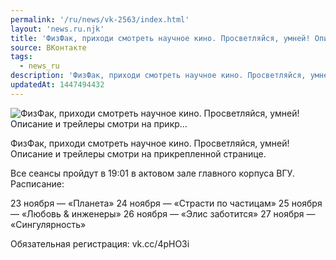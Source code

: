```yaml
---
permalink: '/ru/news/vk-2563/index.html'
layout: 'news.ru.njk'
title: 'ФизФак, приходи смотреть научное кино. Просветляйся, умней! Описание и трейлеры смотри на прикр…'
source: ВКонтакте
tags:
  - news_ru
description: 'ФизФак, приходи смотреть научное кино. Просветляйся, умней! Описание и трейлеры смотри на прикр…'
updatedAt: 1447494432
---
```

![ФизФак, приходи смотреть научное кино. Просветляйся, умней! Описание и трейлеры смотри на прикр…](https://sun9-9.userapi.com/impf/c629123/v629123484/20e38/I0oO9ifyE3s.jpg?size=720x405&quality=96&proxy=1&sign=7f3a8d61747d854784570528308fa4d1&c_uniq_tag=S8zh5VVZxpnN02j3Fok8tAYo3j9KF6-znFH-9TMRXVc&type=album)

ФизФак, приходи смотреть научное кино. Просветляйся, умней! Описание и трейлеры смотри на прикрепленной странице.

Все сеансы пройдут в 19:01 в актовом зале главного корпуса ВГУ. Расписание:

23 ноября — «Планета»
24 ноября — «Страсти по частицам»
25 ноября — «Любовь & инженеры»
26 ноября — «Элис заботится»
27 ноября — «Сингулярность»

Обязательная регистрация: vk.cc/4pHO3i
